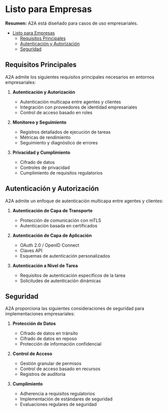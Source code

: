 # Listo para Empresas

**Resumen:** A2A está diseñado para casos de uso empresariales.

<!-- TOC -->

- [Listo para Empresas](#listo-para-empresas)
  - [Requisitos Principales](#requisitos-principales)
  - [Autenticación y Autorización](#autenticación-y-autorización)
  - [Seguridad](#seguridad)

<!-- /TOC -->

## Requisitos Principales

A2A admite los siguientes requisitos principales necesarios en entornos empresariales:

1. **Autenticación y Autorización**

   - Autenticación multicapa entre agentes y clientes
   - Integración con proveedores de identidad empresariales
   - Control de acceso basado en roles

2. **Monitoreo y Seguimiento**

   - Registros detallados de ejecución de tareas
   - Métricas de rendimiento
   - Seguimiento y diagnóstico de errores

3. **Privacidad y Cumplimiento**
   - Cifrado de datos
   - Controles de privacidad
   - Cumplimiento de requisitos regulatorios

## Autenticación y Autorización

A2A admite un enfoque de autenticación multicapa entre agentes y clientes:

1. **Autenticación de Capa de Transporte**

   - Protección de comunicación con mTLS
   - Autenticación basada en certificados

2. **Autenticación de Capa de Aplicación**

   - OAuth 2.0 / OpenID Connect
   - Claves API
   - Esquemas de autenticación personalizados

3. **Autenticación a Nivel de Tarea**
   - Requisitos de autenticación específicos de la tarea
   - Solicitudes de autenticación dinámicas

## Seguridad

A2A proporciona las siguientes consideraciones de seguridad para implementaciones empresariales:

1. **Protección de Datos**

   - Cifrado de datos en tránsito
   - Cifrado de datos en reposo
   - Protección de información confidencial

2. **Control de Acceso**

   - Gestión granular de permisos
   - Control de acceso basado en recursos
   - Registros de auditoría

3. **Cumplimiento**
   - Adherencia a requisitos regulatorios
   - Implementación de estándares de seguridad
   - Evaluaciones regulares de seguridad
